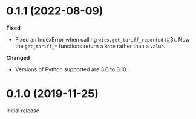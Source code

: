 0.1.1 (2022-08-09)
==================

**Fixed**
- Fixed an IndexError when calling `wits.get_tariff_reported` ([#3](https://github.com/mwouts/world_trade_data/issues/3)). Now the `get_tariff_*` functions return a `Rate` rather than a `Value`.

**Changed**
- Versions of Python supported are 3.6 to 3.10.


0.1.0 (2019-11-25)
==================

Initial release
